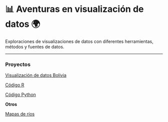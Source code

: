 # 📊 Aventuras en visualización de datos 🌍

Exploraciones de visualizaciones de datos con diferentes herramientas, métodos y fuentes de datos.

---

### Proyectos

[Visualización de datos Bolivia](Bolivia/README.md)

[Código R](r/README.md)

[Código Python](py/README.md)

**Otros**

[Mapas de ríos](varios/SAm_hydro/README.md)
